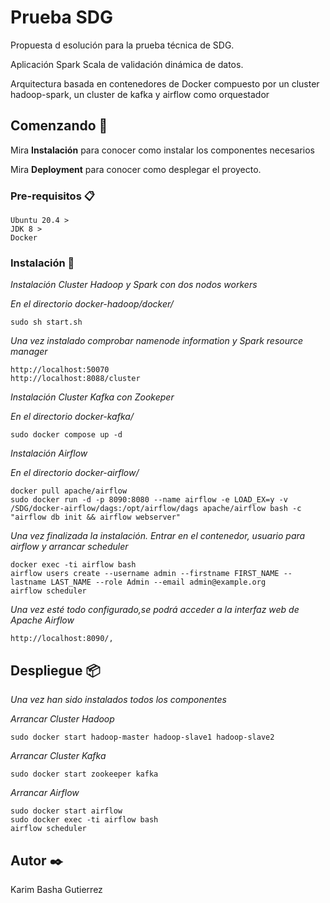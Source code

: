 # Prueba SDG

Propuesta d esolución para la prueba técnica de SDG.

Aplicación Spark Scala de validación dinámica de datos.

Arquitectura basada en contenedores de Docker compuesto por un cluster hadoop-spark, un cluster de kafka y airflow como orquestador

## Comenzando 🚀

Mira **Instalación** para conocer como instalar los componentes necesarios

Mira **Deployment** para conocer como desplegar el proyecto.


### Pre-requisitos 📋

```
Ubuntu 20.4 >
JDK 8 >
Docker
```

### Instalación 🔧

_Instalación Cluster Hadoop y Spark con dos nodos workers_

_En el directorio docker-hadoop/docker/_
```
sudo sh start.sh
```
_Una vez instalado comprobar _namenode_ information y _Spark resource manager__
```
http://localhost:50070
http://localhost:8088/cluster
```

_Instalación Cluster Kafka con Zookeper_

_En el directorio docker-kafka/_
```
sudo docker compose up -d
```

_Instalación Airflow_

_En el directorio docker-airflow/_
```
docker pull apache/airflow
sudo docker run -d -p 8090:8080 --name airflow -e LOAD_EX=y -v /SDG/docker-airflow/dags:/opt/airflow/dags apache/airflow bash -c "airflow db init && airflow webserver"
```
_Una vez finalizada la instalación. Entrar en el contenedor, usuario para airflow y arrancar scheduler_
```
docker exec -ti airflow bash
airflow users create --username admin --firstname FIRST_NAME --lastname LAST_NAME --role Admin --email admin@example.org
airflow scheduler
```
_Una vez esté todo configurado,se podrá acceder a la interfaz web de Apache Airflow_ 
```
http://localhost:8090/,
```

## Despliegue 📦

_Una vez han sido instalados todos los componentes_

_Arrancar Cluster Hadoop_
```
sudo docker start hadoop-master hadoop-slave1 hadoop-slave2
```
_Arrancar Cluster Kafka_
```
sudo docker start zookeeper kafka
```
_Arrancar Airflow_
```
sudo docker start airflow
sudo docker exec -ti airflow bash
airflow scheduler
```

## Autor ✒️
Karim Basha Gutierrez
